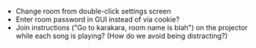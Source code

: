 - Change room from double-click settings screen
- Enter room password in GUI instead of via cookie?
- Join instructions ("Go to karakara, room name is blah") on the projector
  while each song is playing? (How do we avoid being distracting?)
